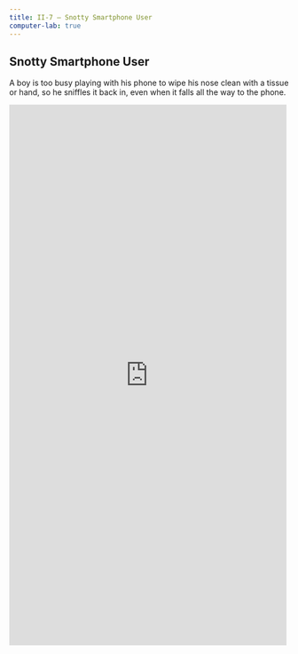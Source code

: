 ```yaml
---
title: II-7 — Snotty Smartphone User
computer-lab: true
---
```


## Snotty Smartphone User

A boy is too busy playing with his phone to wipe his nose clean with a tissue or hand, so he sniffles it back in, even when it falls all the way to the phone.

<iframe src="https://www.facebook.com/plugins/video.php?href=https%3A%2F%2Fwww.facebook.com%2Fshanghaiist%2Fvideos%2F10155673857531030%2F&width=500&show_text=true&height=975" width="500" height="975" style="border:none;overflow:hidden" scrolling="no" frameborder="0" allowTransparency="true"></iframe>

